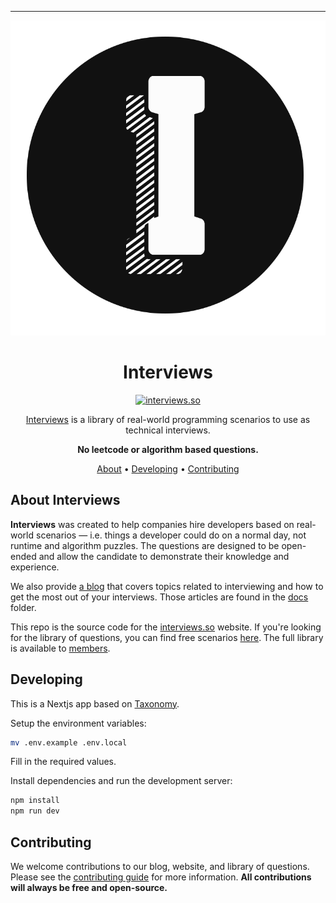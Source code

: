 <!-- markdownlint-configure-file {
  "MD013": false,
  "MD033": false,
  "MD041": false
} -->

<div align="center">

<hr />

<img src="./public/logo-light.svg" alt="interviews logo">

# Interviews

[![interviews.so][interviews.so-badge]][interviews.so]

[Interviews](https://interviews.so) is a library of real-world programming scenarios to use as technical interviews.

**No leetcode or algorithm based questions.**

[About](#about-interviews) •
[Developing](#developing) •
[Contributing](#contributing)

</div>

## About Interviews

**Interviews** was created to help companies hire developers based on real-world scenarios — i.e. things a developer could do on a normal day, not runtime and algorithm puzzles. The questions are designed to be open-ended and allow the candidate to demonstrate their knowledge and experience.

We also provide [a blog](https://interviews.so/blog) that covers topics related to interviewing and how to get the most out of your interviews. Those articles are found in the [docs](./content/blog) folder.

This repo is the source code for the [interviews.so](https://interviews.so) website. If you're looking for the library of questions, you can find free scenarios [here](https://github.com/interviews-so). The full library is available to [members](https://interviews.so/login).

## Developing

This is a Nextjs app based on [Taxonomy](https://github.com/shadcn/taxonomy).

Setup the environment variables:

```sh
mv .env.example .env.local
```

Fill in the required values.

Install dependencies and run the development server:

```sh
npm install
npm run dev
```

## Contributing

We welcome contributions to our blog, website, and library of questions. Please see the [contributing guide](./CONTRIBUTING.md) for more information. **All contributions will always be free and open-source.**

[interviews.so-badge]: https://img.shields.io/website?url=https%3A%2F%2Finterviews.so
[interviews.so]: https://interviews.so
